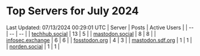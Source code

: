 # Top Servers for July 2024
Last Updated: 07/13/2024 00:29:01 UTC
| Server | Posts | Active Users |
| -- | -- | -- |
| [techhub.social](https://techhub.social/tags/PowerShell) | 13 | 5 |
| [mastodon.social](https://mastodon.social/tags/PowerShell) | 8 | 8 |
| [infosec.exchange](https://infosec.exchange/tags/PowerShell) | 6 | 6 |
| [fosstodon.org](https://fosstodon.org/tags/PowerShell) | 4 | 3 |
| [mastodon.sdf.org](https://mastodon.sdf.org/tags/PowerShell) | 1 | 1 |
| [norden.social](https://norden.social/tags/PowerShell) | 1 | 1 |
